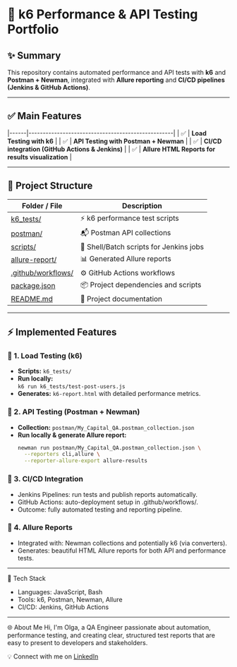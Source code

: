 # 🚀 k6 Performance & API Testing Portfolio

## ✨ Summary
This repository contains automated performance and API tests with **k6** and **Postman + Newman**, integrated with **Allure reporting** and **CI/CD pipelines (Jenkins & GitHub Actions)**.

---

## ✅ Main Features
|------|---------------------------------------------------|
|  ✅  | **Load Testing with k6**                          |
|  ✅  | **API Testing with Postman + Newman**             |
|  ✅  | **CI/CD integration (GitHub Actions & Jenkins)**  |
|  ✅  | **Allure HTML Reports for results visualization** |

---

## 📁 Project Structure

| Folder / File | Description |
| ------------- | ----------- |
| [k6_tests/](./k6_tests) | ⚡ k6 performance test scripts |
| [postman/](./postman) | 📬 Postman API collections |
| [scripts/](./scripts) | 🔧 Shell/Batch scripts for Jenkins jobs |
| [allure-report/](./allure-report) | 📊 Generated Allure reports |
| [.github/workflows/](./.github/workflows) | ⚙️ GitHub Actions workflows |
| [package.json](./package.json) | 📦 Project dependencies and scripts |
| [README.md](./README.md) | 📝 Project documentation |

---

## ⚡ Implemented Features

### 🔹 1. Load Testing (k6)
- **Scripts:** `k6_tests/`
- **Run locally:**  
  `k6 run k6_tests/test-post-users.js`
- **Generates:** `k6-report.html` with detailed performance metrics.

### 🔹 2. API Testing (Postman + Newman)
- **Collection:** `postman/My_Capital_QA.postman_collection.json`
- **Run locally & generate Allure report:**
  ```bash
  newman run postman/My_Capital_QA.postman_collection.json \
    --reporters cli,allure \
    --reporter-allure-export allure-results

### 🔹 3. CI/CD Integration
- Jenkins Pipelines: run tests and publish reports automatically.
- GitHub Actions: auto-deployment setup in .github/workflows/.
- Outcome: fully automated testing and reporting pipeline.

### 🔹 4. Allure Reports
- Integrated with: Newman collections and potentially k6 (via converters).
- Generates: beautiful HTML Allure reports for both API and performance tests.

---

🎯 Tech Stack
- Languages: JavaScript, Bash
- Tools: k6, Postman, Newman, Allure
- CI/CD: Jenkins, GitHub Actions

---

🌐 About Me
Hi, I'm Olga, a QA Engineer passionate about automation, performance testing, and creating clear, structured test reports that are easy to present to developers and stakeholders.

💡 Connect with me on [LinkedIn](https://www.linkedin.com/in/olga-vashurina/)